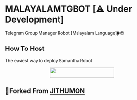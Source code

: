 # MALAYALAMTGBOT [⚠️ Under Development]
Telegram Group Manager Robot [Malayalam Language]🍀😌
## How To Host
The easiest way to deploy Samantha Robot
<p align="center"><a href="https://heroku.com/deploy?template=https://github.com/D-A-R-K-P-R-I-N-C-E/MALAYALAMTGBOT"> <img src="https://img.shields.io/badge/Deploy%20To%20Heroku-blueviolet?style=for-the-badge&logo=heroku" width="210" height="34.45"/></a></p>

## 🔲Forked From [JITHUMON](https://github.com/jithumon/tgbot)
